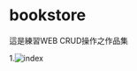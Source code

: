 # bookstore
這是練習WEB CRUD操作之作品集

1.![index](https://user-images.githubusercontent.com/89484381/193999923-f1bab914-610d-48ef-89ef-e22212630477.jpg)
